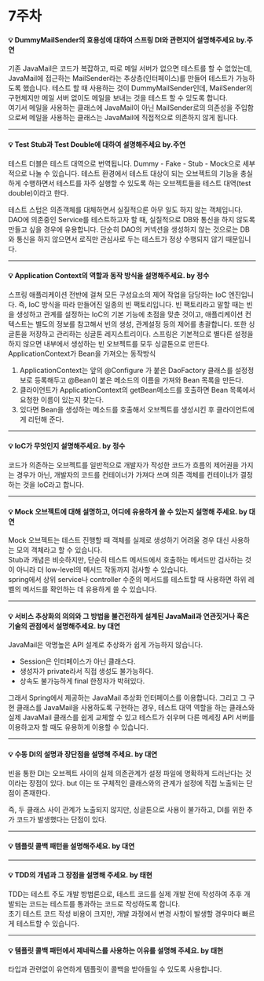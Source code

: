 # 7주차  

#### :bulb: DummyMailSender의 효용성에 대하여 스프링 DI와 관련지어 설명해주세요 by.주연  
기존 JavaMail은 코드가 복잡하고, 따로 메일 서버가 없으면 테스트를 할 수 없었는데, JavaMail에 접근하는 MailSender라는 추상층(인터페이스)를 만들어 테스트가 가능하도록 했습니다.
테스트 할 때 사용하는 것이 DummyMailSender인데, MailSender의 구현체지만 메일 서버 없이도 메일을 보내는 것을 테스트 할 수 있도록 합니다.  
여기서 메일을 사용하는 클래스에 JavaMail이 아닌 MailSender로의 의존성을 주입함으로써 메일을 사용하는 클래스는 JavaMail에 직접적으로 의존하지 않게 됩니다.

--------

#### :bulb: Test Stub과 Test Double에 대하여 설명해주세요 by.주연

테스트 더블은 테스트 대역으로 번역됩니다.
Dummy - Fake - Stub - Mock으로 세부적으로 나눌 수 있습니다.
테스트 환경에서 테스트 대상이 되는 오브젝트의 기능을 충실하게 수행하면서 테스트를 자주 실행할 수 있도록 하는 오브젝트들을 테스트 대역(test double)이라고 한다.

테스트 스텁은 의존객체를 대체하면서 실질적으론 아무 일도 하지 않는 객체입니다.
DAO에 의존중인 Service를 테스트하고자 할 때, 실질적으로 DB와 통신을 하지 않도록 만들고 싶을 경우에 유용합니다.
단순히 DAO의 커넥션을 생성하지 않는 것으로는 DB와 통신을 하지 않으면서 로직만 관심사로 두는 테스트가 정상 수행되지 않기 때문입니다.


--------

#### :bulb: Application Context의 역할과 동작 방식을 설명해주세요. by 정수

스프링 애플리케이션 전반에 걸쳐 모든 구성요소의 제어 작업을 담당하는 IoC 엔진입니다.
즉, IoC 방식을 따라 만들어진 일종의 빈 팩토리입니다. 
빈 팩토리라고 말할 때는 빈을 생성하고 관계를 설정하는 IoC의 기본 기능에 초점을 맞춘 것이고, 애플리케이션 컨텍스트는 별도의 정보를 참고해서 빈의 생성, 관계설정 등의 제어를 총괄합니다. 
또한 싱글톤을 저장하고 관리하는 싱글톤 레지스트리이다. 스프링은 기본적으로 별다른 설정을 하지 않으면 내부에서 생성하는 빈 오브젝트를 모두 싱글톤으로 만든다.
ApplicationContext가 Bean을 가져오는 동작방식
1. ApplicationContext는 앞의 @Configure 가 붙은 DaoFactory 클래스를 설정정보로 등록해두고 @Bean이 붙은 메소드의 이름을 가져와 Bean 목록을 만든다.
2. 클라이언트가 ApplicationContext의 getBean메소드를 호출하면 Bean 목록에서 요청한 이름이 있는지 찾는다.
3. 있다면 Bean을 생성하는 메소드를 호출해서 오브젝트를 생성시킨 후 클라이언트에게 리턴해 준다. 

--------

#### :bulb: IoC가 무엇인지 설명해주세요. by 정수 

코드가 의존하는 오브젝트를 일반적으로 개발자가 작성한 코드가 흐름의 제어권을 가지는 경우가 아닌,
개발자의 코드를 컨테이너가 가져다 쓰며 의존 객체를 컨테이너가 결정하는 것을 IoC라고 합니다.

--------

#### :bulb: Mock 오브젝트에 대해 설명하고, 어디에 유용하게 쓸 수 있는지 설명해 주세요. by 대연   
Mock 오브젝트는 테스트 진행할 때 객체를 실제로 생성하기 어려울 경우 대신 사용하는 모의 객체라고 할 수 있습니다.  
Stub과 개념은 비슷하지만, 단순히 테스트 메서드에서 호출하는 메서드만 검사하는 것이 아니라 더 low-level의 메서드 작동까지 검사할 수 있습니다.  
spring에서 상위 service나 controller 수준의 메서드를 테스트할 때 사용하면 하위 레벨의 메서드를 확인하는 데 유용하게 쓸 수 있습니다.

--------

#### :bulb: 서비스 추상화의 의의와 그 방법을 불건전하게 설계된 JavaMail과 연관짓거나 혹은 기술의 관점에서 설명해주세요. by 대연 

JavaMail은 악명높은 API 설계로 추상화가 쉽게 가능하지 않습니다.
- Session은 인터페이스가 아닌 클래스다.
- 생성자가 private라서 직접 생성도 불가능하다.
- 상속도 불가능하게 final 한정자가 박혀있다.

그래서 Spring에서 제공하는 JavaMail 추상화 인터페이스를 이용합니다.
그리고 그 구현 클래스를 JavaMail을 사용하도록 구현하는 경우, 테스트 대역 역할을 하는 클래스와 실제 JavaMail 클래스를 쉽게 교체할 수 있고
테스트가 쉬우며 다른 메세징 API 서버를 이용하고자 할 때도 유용하게 이용할 수 있습니다.

--------

#### :bulb: 수동 DI의 설명과 장단점을 설명해 주세요. by 대연
빈을 통한 DI는 오브젝트 사이의 실제 의존관계가 설정 파일에 명확하게 드러난다는 것이라는 장점이 있다.
but 이는 또 구체적인 클래스와의 관계가 설정에 직접 노출되는 단점이 존재한다.

즉, 두 클래스 사이 관계가 노출되지 않지만, 싱글톤으로 사용이 불가하고, DI를 위한 추가 코드가 발생했다는 단점이 있다.

--------

#### :bulb: 템플릿 콜백 패턴을 설명해주세요. by 대연

--------

#### :bulb: TDD의 개념과 그 장점을 설명해 주세요. by 태현  
TDD는 테스트 주도 개발 방법론으로, 테스트 코드를 실제 개발 전에 작성하여 추후 개발되는 코드는 테스트를 통과하는 코드로 작성하도록 합니다.  
초기 테스트 코드 작성 비용이 크지만, 개발 과정에서 변경 사항이 발생할 경우마다 빠르게 테스트할 수 있습니다.

--------

#### :bulb: 템플릿 콜백 패턴에서 제네릭스를 사용하는 이유를 설명해 주세요. by 태현

타입과 관련없이 유연하게 템플릿이 콜백을 받아들일 수 있도록 사용합니다.

